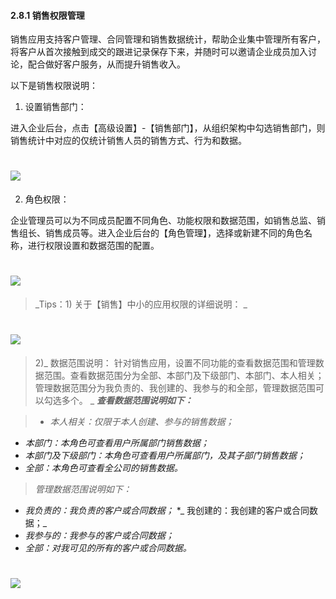 #### 2.8.1 销售权限管理

销售应用支持客户管理、合同管理和销售数据统计，帮助企业集中管理所有客户，将客户从首次接触到成交的跟进记录保存下来，并随时可以邀请企业成员加入讨论，配合做好客户服务，从而提升销售收入。

以下是销售权限说明：

1) 设置销售部门：

进入企业后台，点击【高级设置】-【销售部门】，从组织架构中勾选销售部门，则销售统计中对应的仅统计销售人员的销售方式、行为和数据。

# ![](/assets/8.1销售权限管理.png)

2) 角色权限：

企业管理员可以为不同成员配置不同角色、功能权限和数据范围，如销售总监、销售组长、销售成员等。进入企业后台的【角色管理】，选择或新建不同的角色名称，进行权限设置和数据范围的配置。

# ![](/assets/8.1角色权限2.png)

> _Tips：1) 关于【销售】中小的应用权限的详细说明：
_

# ![](/assets/8.1角色权限3.png)

> 2)_ 数据范围说明：
针对销售应用，设置不同功能的查看数据范围和管理数据范围。查看数据范围分为全部、本部门及下级部门、本部门、本人相关；管理数据范围分为我负责的、我创建的、我参与的和全部，管理数据范围可以勾选多个。
_
> **_查看数据范围说明如下：_**

> * _本人相关：仅限于本人创建、参与的销售数据；_
* _本部门：本角色可查看用户所属部门销售数据；_
* _本部门及下级部门：本角色可查看用户所属部门，及其子部门销售数据；_
* _全部：本角色可查看全公司的销售数据。_

> _管理数据范围说明如下：_
* _我负责的：我负责的客户或合同数据；_
*_ 我创建的：我创建的客户或合同数据；_
* _我参与的：我参与的客户或合同数据；_
* _全部：对我可见的所有的客户或合同数据。_

# ![](/assets/8.1角色权限4.png)


